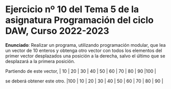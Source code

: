# Ejercicio nº 10 del Tema 5 de la asignatura Programación del ciclo DAW, Curso 2022-2023
**Enunciado**: Realizar un programa, utilizando programación modular, que lea un vector de 10 enteros y obtenga otro vector con todos los elementos del primer vector desplazados una posición a la derecha, salvo el último que se desplazará a la primera posición.

Partiendo de este vector,
| 10 | 20 | 30 | 40 | 50 | 60 | 70 | 80 | 90 |100 |

se deberá obtener este otro.
|100 | 10 | 20 | 30 | 40 | 50 | 60 | 70 | 80 | 90 |